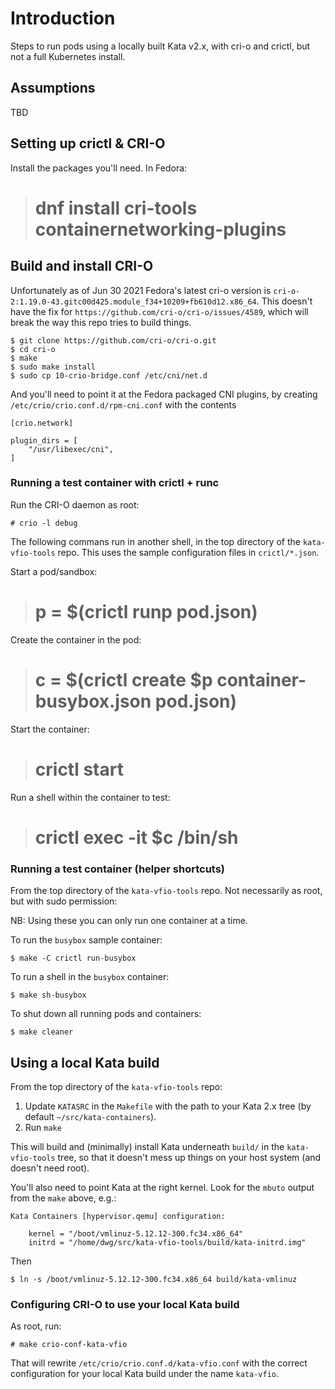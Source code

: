 # Introduction

Steps to run pods using a locally built Kata v2.x, with cri-o and
crictl, but not a full Kubernetes install.

## Assumptions

TBD


## Setting up crictl & CRI-O

Install the packages you'll need.  In Fedora:

> # dnf install cri-tools containernetworking-plugins

## Build and install CRI-O

Unfortunately as of Jun 30 2021 Fedora's latest cri-o version is
`cri-o-2:1.19.0-43.gitc00d425.module_f34+10209+fb610d12.x86_64`.  This
doesn't have the fix for `https://github.com/cri-o/cri-o/issues/4589`,
which will break the way this repo tries to build things. 

```
$ git clone https://github.com/cri-o/cri-o.git
$ cd cri-o
$ make
$ sudo make install
$ sudo cp 10-crio-bridge.conf /etc/cni/net.d
```

And you'll need to point it at the Fedora packaged CNI plugins, by
creating `/etc/crio/crio.conf.d/rpm-cni.conf` with the contents
```
[crio.network]

plugin_dirs = [
	"/usr/libexec/cni",
]
```

### Running a test container with crictl + runc

Run the CRI-O daemon as root:
```
# crio -l debug
```

The following commans run in another shell, in the top directory of
the `kata-vfio-tools` repo.  This uses the sample configuration files
in `crictl/*.json`.

Start a pod/sandbox:
> # p = $(crictl runp pod.json)

Create the container in the pod:
> # c = $(crictl create $p container-busybox.json pod.json)

Start the container:
> # crictl start

Run a shell within the container to test:
> # crictl exec -it $c /bin/sh

### Running a test container (helper shortcuts)

From the top directory of the `kata-vfio-tools` repo.  Not necessarily
as root, but with sudo permission:

NB: Using these you can only run one container at a time.

To run the `busybox` sample container:
```
$ make -C crictl run-busybox
```

To run a shell in the `busybox` container:
```
$ make sh-busybox
```

To shut down all running pods and containers:
```
$ make cleaner
```

## Using a local Kata build

From the top directory of the `kata-vfio-tools` repo:

1. Update `KATASRC` in the `Makefile` with the path to your Kata 2.x
   tree (by default `~/src/kata-containers`).
2. Run `make`

This will build and (minimally) install Kata underneath `build/` in
the `kata-vfio-tools` tree, so that it doesn't mess up things on your
host system (and doesn't need root).

You'll also need to point Kata at the right kernel.  Look for the `mbuto` output from the `make` above, e.g.:
```
Kata Containers [hypervisor.qemu] configuration:

	kernel = "/boot/vmlinuz-5.12.12-300.fc34.x86_64"
	initrd = "/home/dwg/src/kata-vfio-tools/build/kata-initrd.img"
```

Then
```
$ ln -s /boot/vmlinuz-5.12.12-300.fc34.x86_64 build/kata-vmlinuz
```

### Configuring CRI-O to use your local Kata build

As root, run:

```
# make crio-conf-kata-vfio
```

That will rewrite `/etc/crio/crio.conf.d/kata-vfio.conf` with the
correct configuration for your local Kata build under the name
`kata-vfio`.

